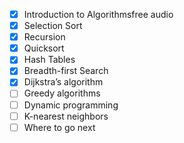 - [x] Introduction to Algorithmsfree audio
- [x] Selection Sort
- [x] Recursion
- [x] Quicksort
- [x] Hash Tables
- [x] Breadth-first Search
- [x] Dijkstra’s algorithm
- [ ] Greedy algorithms
- [ ] Dynamic programming
- [ ] K-nearest neighbors
- [ ] Where to go next
